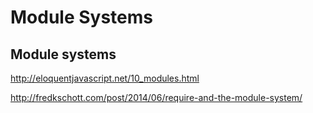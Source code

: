 # Module Systems  



## Module systems  


http://eloquentjavascript.net/10_modules.html

http://fredkschott.com/post/2014/06/require-and-the-module-system/




















